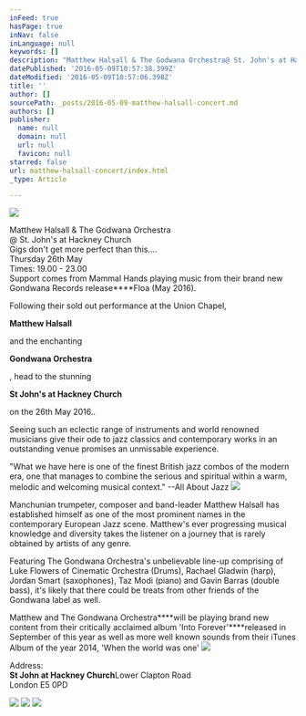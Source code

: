 ```yaml
---
inFeed: true
hasPage: true
inNav: false
inLanguage: null
keywords: []
description: "Matthew Halsall & The Godwana Orchestra@ St. John's at Hackney ChurchGigs don't get more perfect than this....Thursday 26th MayTimes: 19.00 - 23.00Support comes from Mammal Hands playing music from their brand new Gondwana Records releaseFloa (May 2016). "
datePublished: '2016-05-09T10:57:38.399Z'
dateModified: '2016-05-09T10:57:06.398Z'
title: ''
author: []
sourcePath: _posts/2016-05-09-matthew-halsall-concert.md
authors: []
publisher:
  name: null
  domain: null
  url: null
  favicon: null
starred: false
url: matthew-halsall-concert/index.html
_type: Article

---
```

![](https://the-grid-user-content.s3-us-west-2.amazonaws.com/846d4c61-7b83-417d-8806-b98623045cf6.jpg)

Matthew Halsall & The Godwana Orchestra  
@ St. John's at Hackney Church  
Gigs don't get more perfect than this....  
Thursday 26th May  
Times: 19.00 - 23.00  
Support comes from Mammal Hands playing music from their brand new Gondwana Records release****Floa (May 2016). 

Following their sold out performance at the Union Chapel, 

**Matthew Halsall**

and the enchanting 

**Gondwana Orchestra**

, head to the stunning 

**St John's at Hackney Church**

on the 26th May 2016..

Seeing such an eclectic range of instruments and world renowned musicians give their ode to jazz classics and contemporary works in an outstanding venue promises an unmissable experience.

"What we have here is one of the finest British jazz combos of the modern era, one that manages to combine the serious and spiritual within a warm, melodic and welcoming musical context." --All About Jazz
![](https://the-grid-user-content.s3-us-west-2.amazonaws.com/5a8e348c-0399-4d0d-9f7c-371519b93f0c.jpg)

Manchunian trumpeter, composer and band-leader Matthew Halsall has established himself as one of the most prominent names in the contemporary European Jazz scene. Matthew's ever progressing musical knowledge and diversity takes the listener on a journey that is rarely obtained by artists of any genre.

Featuring The Gondwana Orchestra's unbelievable line-up comprising of Luke Flowers of Cinematic Orchestra (Drums), Rachael Gladwin (harp), Jordan Smart (saxophones), Taz Modi (piano) and Gavin Barras (double bass), it's likely that there could be treats from other friends of the Gondwana label as well.

Matthew and The Gondwana Orchestra****will be playing brand new content from their critically acclaimed album 'Into Forever'****released in September of this year as well as more well known sounds from their iTunes Album of the year 2014, 'When the world was one'
![](https://the-grid-user-content.s3-us-west-2.amazonaws.com/232b2c48-00dc-48a1-adb4-be6348f111d0.png)

Address:  
**St John at Hackney Church**Lower Clapton Road  
London E5 0PD

![](https://the-grid-user-content.s3-us-west-2.amazonaws.com/3b300d91-ee61-4528-a353-8a5b6815a9f3.jpg)
![](https://the-grid-user-content.s3-us-west-2.amazonaws.com/5564b28d-cddd-4421-b80c-dbc2bebde16e.jpg)
![](https://the-grid-user-content.s3-us-west-2.amazonaws.com/3581ca20-deed-4206-a9d1-01cfa0a8a5c6.jpg)